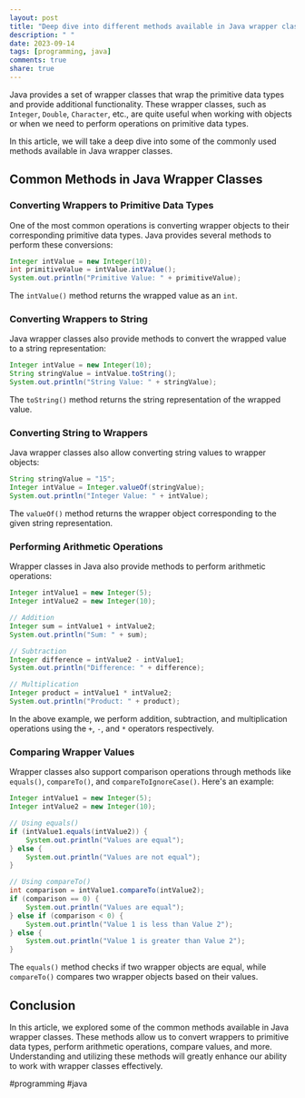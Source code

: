 ```yaml
---
layout: post
title: "Deep dive into different methods available in Java wrapper classes"
description: " "
date: 2023-09-14
tags: [programming, java]
comments: true
share: true
---
```


Java provides a set of wrapper classes that wrap the primitive data types and provide additional functionality. These wrapper classes, such as `Integer`, `Double`, `Character`, etc., are quite useful when working with objects or when we need to perform operations on primitive data types.

In this article, we will take a deep dive into some of the commonly used methods available in Java wrapper classes.

## Common Methods in Java Wrapper Classes

### Converting Wrappers to Primitive Data Types

One of the most common operations is converting wrapper objects to their corresponding primitive data types. Java provides several methods to perform these conversions:

```java
Integer intValue = new Integer(10);
int primitiveValue = intValue.intValue();
System.out.println("Primitive Value: " + primitiveValue);
```

The `intValue()` method returns the wrapped value as an `int`.

### Converting Wrappers to String

Java wrapper classes also provide methods to convert the wrapped value to a string representation:

```java
Integer intValue = new Integer(10);
String stringValue = intValue.toString();
System.out.println("String Value: " + stringValue);
```

The `toString()` method returns the string representation of the wrapped value.

### Converting String to Wrappers

Java wrapper classes also allow converting string values to wrapper objects:

```java
String stringValue = "15";
Integer intValue = Integer.valueOf(stringValue);
System.out.println("Integer Value: " + intValue);
```

The `valueOf()` method returns the wrapper object corresponding to the given string representation.

### Performing Arithmetic Operations

Wrapper classes in Java also provide methods to perform arithmetic operations:

```java
Integer intValue1 = new Integer(5);
Integer intValue2 = new Integer(10);

// Addition
Integer sum = intValue1 + intValue2;
System.out.println("Sum: " + sum);

// Subtraction
Integer difference = intValue2 - intValue1;
System.out.println("Difference: " + difference);

// Multiplication
Integer product = intValue1 * intValue2;
System.out.println("Product: " + product);
```

In the above example, we perform addition, subtraction, and multiplication operations using the `+`, `-`, and `*` operators respectively.

### Comparing Wrapper Values

Wrapper classes also support comparison operations through methods like `equals()`, `compareTo()`, and `compareToIgnoreCase()`. Here's an example:

```java
Integer intValue1 = new Integer(5);
Integer intValue2 = new Integer(10);

// Using equals()
if (intValue1.equals(intValue2)) {
    System.out.println("Values are equal");
} else {
    System.out.println("Values are not equal");
}

// Using compareTo()
int comparison = intValue1.compareTo(intValue2);
if (comparison == 0) {
    System.out.println("Values are equal");
} else if (comparison < 0) {
    System.out.println("Value 1 is less than Value 2");
} else {
    System.out.println("Value 1 is greater than Value 2");
}
```

The `equals()` method checks if two wrapper objects are equal, while `compareTo()` compares two wrapper objects based on their values.

## Conclusion

In this article, we explored some of the common methods available in Java wrapper classes. These methods allow us to convert wrappers to primitive data types, perform arithmetic operations, compare values, and more. Understanding and utilizing these methods will greatly enhance our ability to work with wrapper classes effectively.

#programming #java